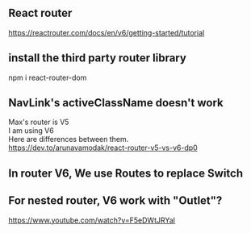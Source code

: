 ## React router

https://reactrouter.com/docs/en/v6/getting-started/tutorial

## install the third party router library

npm i react-router-dom

## NavLink's activeClassName doesn't work

Max's router is V5  
I am using V6  
Here are differences between them.  
https://dev.to/arunavamodak/react-router-v5-vs-v6-dp0

## In router V6, We use Routes to replace Switch

## For nested router, V6 work with "Outlet"?

https://www.youtube.com/watch?v=F5eDWtJRYaI
